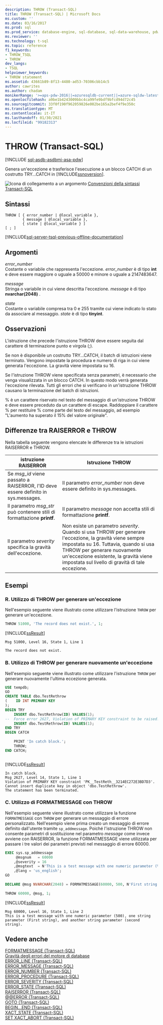 ```yaml
---
description: THROW (Transact-SQL)
title: THROW (Transact-SQL) | Microsoft Docs
ms.custom: ''
ms.date: 03/16/2017
ms.prod: sql
ms.prod_service: database-engine, sql-database, sql-data-warehouse, pdw
ms.reviewer: ''
ms.technology: t-sql
ms.topic: reference
f1_keywords:
- THROW_TSQL
- THROW
dev_langs:
- TSQL
helpviewer_keywords:
- THROW statement
ms.assetid: 43661b89-8f13-4480-ad53-70306cbb14c5
author: cawrites
ms.author: chadam
monikerRange: '>=aps-pdw-2016||=azuresqldb-current||=azure-sqldw-latest||>=sql-server-2016||>=sql-server-linux-2017||=azuresqldb-mi-current'
ms.openlocfilehash: a9be1b4243009bbc4ca99fe9bdf9bfcd94d72c45
ms.sourcegitcommit: 33f0f190f962059826e002be165a2bef4f9e350c
ms.translationtype: MT
ms.contentlocale: it-IT
ms.lasthandoff: 01/30/2021
ms.locfileid: "99182313"
---
```

# <a name="throw-transact-sql"></a>THROW (Transact-SQL)
[!INCLUDE [sql-asdb-asdbmi-asa-pdw](../../includes/applies-to-version/sql-asdb-asdbmi-asa-pdw.md)]

  Genera un'eccezione e trasferisce l'esecuzione a un blocco CATCH di un costrutto TRY...CATCH in [!INCLUDE[ssnoversion](../../includes/ssnoversion-md.md)].  
  
 ![Icona di collegamento a un argomento](../../database-engine/configure-windows/media/topic-link.gif "Icona di collegamento a un argomento") [Convenzioni della sintassi Transact-SQL](../../t-sql/language-elements/transact-sql-syntax-conventions-transact-sql.md)  
  
## <a name="syntax"></a>Sintassi  
  
```syntaxsql
THROW [ { error_number | @local_variable },  
        { message | @local_variable },  
        { state | @local_variable } ]   
[ ; ]  
```  
  
[!INCLUDE[sql-server-tsql-previous-offline-documentation](../../includes/sql-server-tsql-previous-offline-documentation.md)]

## <a name="arguments"></a>Argomenti
 *error_number*  
 Costante o variabile che rappresenta l'eccezione. *error_number* è di tipo **int** e deve essere maggiore o uguale a 50000 e minore o uguale a 2147483647.  
  
 *message*  
 Stringa o variabile in cui viene descritta l'eccezione. *message* è di tipo **nvarchar(2048)** .  
  
 *state*  
 Costante o variabile compresa tra 0 e 255 tramite cui viene indicato lo stato da associare al messaggio. *state* è di tipo **tinyint**.  
  
## <a name="remarks"></a>Osservazioni  
 L'istruzione che precede l'istruzione THROW deve essere seguita dal carattere di terminazione punto e virgola (;).  
  
 Se non è disponibile un costrutto TRY...CATCH, il batch di istruzioni viene terminato. Vengono impostate la procedura e numero di riga in cui viene generata l'eccezione. La gravità viene impostata su 16.  
  
 Se l'istruzione THROW viene specificata senza parametri, è necessario che venga visualizzata in un blocco CATCH. In questo modo verrà generata l'eccezione rilevata. Tutti gli errori che si verificano in un'istruzione THROW causano la terminazione del batch di istruzioni.  
  
 % è un carattere riservato nel testo del messaggio di un'istruzione THROW e deve essere preceduto da un carattere di escape. Raddoppiare il carattere % per restituire % come parte del testo del messaggio, ad esempio "L'aumento ha superato il 15% del valore originale".  
  
## <a name="differences-between-raiserror-and-throw"></a>Differenze tra RAISERROR e THROW  
 Nella tabella seguente vengono elencate le differenze tra le istruzioni RAISERROR e THROW.  
  
|istruzione RAISERROR|Istruzione THROW|  
|-------------------------|---------------------|  
|Se *msg_id* viene passato a RAISERROR, l'ID deve essere definito in sys.messages.|Il parametro *error_number* non deve essere definito in sys.messages.|  
|Il parametro *msg_str* può contenere stili di formattazione **printf**.|Il parametro *message* non accetta stili di formattazione **printf**.|  
|Il parametro *severity* specifica la gravità dell'eccezione.|Non esiste un parametro *severity*. Quando si usa THROW per generare l'eccezione, la gravità viene sempre impostata su 16. Tuttavia, quando si usa THROW per generare nuovamente un'eccezione esistente, la gravità viene impostata sul livello di gravità di tale eccezione.|  
  
## <a name="examples"></a>Esempi  
  
### <a name="a-using-throw-to-raise-an-exception"></a>R. Utilizzo di THROW per generare un'eccezione  
 Nell'esempio seguente viene illustrato come utilizzare l'istruzione `THROW` per generare un'eccezione.  
  
```sql  
THROW 51000, 'The record does not exist.', 1;  
```  
  
 [!INCLUDE[ssResult](../../includes/ssresult-md.md)]  
  
 ```
 Msg 51000, Level 16, State 1, Line 1  
  
 The record does not exist.
 ```  
  
### <a name="b-using-throw-to-raise-an-exception-again"></a>B. Utilizzo di THROW per generare nuovamente un'eccezione  
 Nell'esempio seguente viene illustrato come utilizzare l'istruzione `THROW` per generare nuovamente l'ultima eccezione generata.  
  
```sql  
USE tempdb;  
GO  
CREATE TABLE dbo.TestRethrow  
(    ID INT PRIMARY KEY  
);  
BEGIN TRY  
    INSERT dbo.TestRethrow(ID) VALUES(1);  
--  Force error 2627, Violation of PRIMARY KEY constraint to be raised.  
    INSERT dbo.TestRethrow(ID) VALUES(1);  
END TRY  
BEGIN CATCH  
  
    PRINT 'In catch block.';  
    THROW;  
END CATCH;  
  
```  
  
 [!INCLUDE[ssResult](../../includes/ssresult-md.md)]  
  
 ```
 In catch block. 
 Msg 2627, Level 14, State 1, Line 1  
 Violation of PRIMARY KEY constraint 'PK__TestReth__3214EC272E3BD7D3'. Cannot insert duplicate key in object 'dbo.TestRethrow'.  
 The statement has been terminated.
 ```  
  
### <a name="c-using-formatmessage-with-throw"></a>C. Utilizzo di FORMATMESSAGE con THROW  
 Nell'esempio seguente viene illustrato come utilizzare la funzione `FORMATMESSAGE` con `THROW` per generare un messaggio di errore personalizzato. Nell'esempio viene prima creato un messaggio di errore definito dall'utente tramite `sp_addmessage`. Poiché l'istruzione THROW non consente parametri di sostituzione nel parametro *message* come invece avviene con RAISERROR, la funzione FORMATMESSAGE viene utilizzata per passare i tre valori dei parametri previsti nel messaggio di errore 60000.  
  
```sql  
EXEC sys.sp_addmessage  
     @msgnum   = 60000  
    ,@severity = 16  
    ,@msgtext  = N'This is a test message with one numeric parameter (%d), one string parameter (%s), and another string parameter (%s).'  
    ,@lang = 'us_english';   
GO  
  
DECLARE @msg NVARCHAR(2048) = FORMATMESSAGE(60000, 500, N'First string', N'second string');   
  
THROW 60000, @msg, 1;  
```  
  
 [!INCLUDE[ssResult](../../includes/ssresult-md.md)]  
  
 ```
 Msg 60000, Level 16, State 1, Line 2  
 This is a test message with one numeric parameter (500), one string parameter (First string), and another string parameter (second string).
 ```  
  
## <a name="see-also"></a>Vedere anche  
 [FORMATMESSAGE &#40;Transact-SQL&#41;](../../t-sql/functions/formatmessage-transact-sql.md)   
 [Gravità degli errori del motore di database](../../relational-databases/errors-events/database-engine-error-severities.md)   
 [ERROR_LINE &#40;Transact-SQL&#41;](../../t-sql/functions/error-line-transact-sql.md)   
 [ERROR_MESSAGE &#40;Transact-SQL&#41;](../../t-sql/functions/error-message-transact-sql.md)   
 [ERROR_NUMBER &#40;Transact-SQL&#41;](../../t-sql/functions/error-number-transact-sql.md)   
 [ERROR_PROCEDURE &#40;Transact-SQL&#41;](../../t-sql/functions/error-procedure-transact-sql.md)   
 [ERROR_SEVERITY &#40;Transact-SQL&#41;](../../t-sql/functions/error-severity-transact-sql.md)   
 [ERROR_STATE &#40;Transact-SQL&#41;](../../t-sql/functions/error-state-transact-sql.md)   
 [RAISERROR &#40;Transact-SQL&#41;](../../t-sql/language-elements/raiserror-transact-sql.md)   
 [@@ERROR &#40;Transact-SQL&#41;](../../t-sql/functions/error-transact-sql.md)   
 [GOTO &#40;Transact-SQL&#41;](../../t-sql/language-elements/goto-transact-sql.md)   
 [BEGIN...END &#40;Transact-SQL&#41;](../../t-sql/language-elements/begin-end-transact-sql.md)   
 [XACT_STATE &#40;Transact-SQL&#41;](../../t-sql/functions/xact-state-transact-sql.md)   
 [SET XACT_ABORT &#40;Transact-SQL&#41;](../../t-sql/statements/set-xact-abort-transact-sql.md)  
  
  

